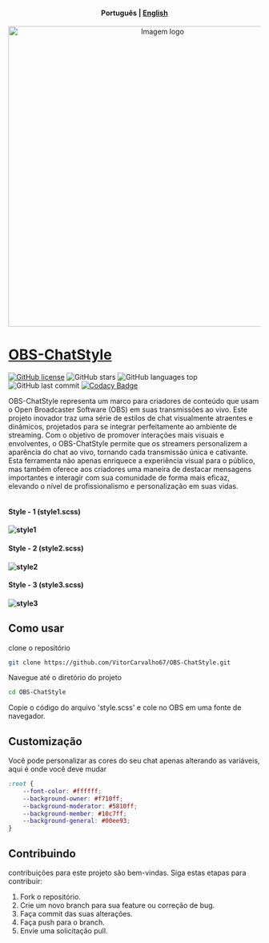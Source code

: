 <h4 align="center">
    <p>
        <b>Рortuguês</b> |
        <a href="https://github.com/VitorCarvalho67/OBS-ChatStyle/blob/main/README.md">English</b> 
    </p>
</h4>

<p align="center">
  <img src="https://github.com/VitorCarvalho67/OBS-ChatStyle/assets/102667323/7d7f4918-0fb5-4d1f-be50-cd2f13a2d5a1" style=" width: 600px;" alt="Imagem logo" />
</p>

# OBS-ChatStyle

[![GitHub license](https://img.shields.io/github/license/vitorcarvalho67/OBS-ChatStyle)](vitorcarvalho67/OBS-ChatStyle/blob/master/LICENSE)
![GitHub stars](https://img.shields.io/github/stars/vitorcarvalho67/OBS-ChatStyle)
![GitHub languages top](https://img.shields.io/github/languages/top/vitorcarvalho67/OBS-ChatStyle)
![GitHub last commit](https://img.shields.io/github/last-commit/vitorcarvalho67/OBS-ChatStyle)
[![Codacy Badge](https://app.codacy.com/project/badge/Grade/a260906ca80f48eb806d9cb17f6acc14)](https://app.codacy.com/gh/VitorCarvalho67/OBS-ChatStyle/dashboard?utm_source=gh&utm_medium=referral&utm_content=&utm_campaign=Badge_grade)


OBS-ChatStyle representa um marco para criadores de conteúdo que usam o Open Broadcaster Software (OBS) em suas transmissões ao vivo. Este projeto inovador traz uma série de estilos de chat visualmente atraentes e dinâmicos, projetados para se integrar perfeitamente ao ambiente de streaming. Com o objetivo de promover interações mais visuais e envolventes, o OBS-ChatStyle permite que os streamers personalizem a aparência do chat ao vivo, tornando cada transmissão única e cativante. Esta ferramenta não apenas enriquece a experiência visual para o público, mas também oferece aos criadores uma maneira de destacar mensagens importantes e interagir com sua comunidade de forma mais eficaz, elevando o nível de profissionalismo e personalização em suas vidas.

<p style="display: flex; flex-direction: column; justify-content: center; align-items: center;">
    <h4>Style - 1 (style1.scss)<h4>
    <img src="https://i.imgur.com/CPEuI5o.png" alt="style1"/>
    <h4>Style - 2 (style2.scss)<h4>
    <img src="https://i.imgur.com/aLi0Hib.png" alt="style2"/>
    <h4>Style - 3 (style3.scss)<h4>
    <img src="https://i.imgur.com/QzptL3s.png" alt="style3"/>
</p>

## Como usar

clone o repositório
```bash
git clone https://github.com/VitorCarvalho67/OBS-ChatStyle.git
```

Navegue até o diretório do projeto
```bash
cd OBS-ChatStyle
```

Copie o código do arquivo 'style.scss' e cole no OBS em uma fonte de navegador.

## Customização

Você pode personalizar as cores do seu chat apenas alterando as variáveis, aqui é onde você deve mudar

```css
:root {
    --font-color: #ffffff;
    --background-owner: #f710ff;
    --background-moderator: #5810ff;
    --background-member: #10c7ff;
    --background-general: #00ee93;
}
```

## Contribuindo
contribuições para este projeto são bem-vindas. Siga estas etapas para contribuir:

1. Fork o repositório.
2. Crie um novo branch para sua feature ou correção de bug.
3. Faça commit das suas alterações.
4. Faça push para o branch.
5. Envie uma solicitação pull.
